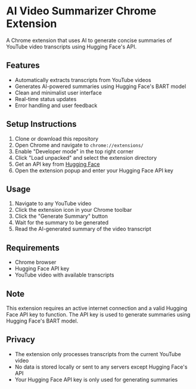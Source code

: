 # AI Video Summarizer Chrome Extension

A Chrome extension that uses AI to generate concise summaries of YouTube video transcripts using Hugging Face's API.

## Features

- Automatically extracts transcripts from YouTube videos
- Generates AI-powered summaries using Hugging Face's BART model
- Clean and minimalist user interface
- Real-time status updates
- Error handling and user feedback

## Setup Instructions

1. Clone or download this repository
2. Open Chrome and navigate to `chrome://extensions/`
3. Enable "Developer mode" in the top right corner
4. Click "Load unpacked" and select the extension directory
5. Get an API key from [Hugging Face](https://huggingface.co/settings/tokens)
6. Open the extension popup and enter your Hugging Face API key

## Usage

1. Navigate to any YouTube video
2. Click the extension icon in your Chrome toolbar
3. Click the "Generate Summary" button
4. Wait for the summary to be generated
5. Read the AI-generated summary of the video transcript

## Requirements

- Chrome browser
- Hugging Face API key
- YouTube video with available transcripts

## Note

This extension requires an active internet connection and a valid Hugging Face API key to function. The API key is used to generate summaries using Hugging Face's BART model.

## Privacy

- The extension only processes transcripts from the current YouTube video
- No data is stored locally or sent to any servers except Hugging Face's API
- Your Hugging Face API key is only used for generating summaries
